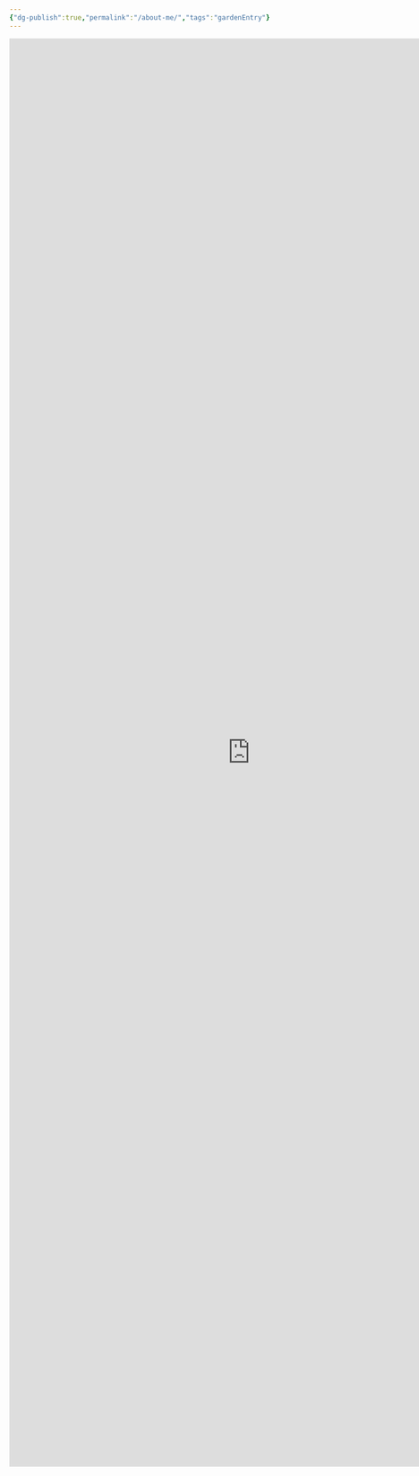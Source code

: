 ```yaml
---
{"dg-publish":true,"permalink":"/about-me/","tags":"gardenEntry"}
---
```


<iframe  allowtransparency="true" style="background: #202020;" src="https://rxresu.me/muir/default" style="border:solid 1px #777" width="860" height="2550" frameborder="0" scrolling="yes"></iframe>
